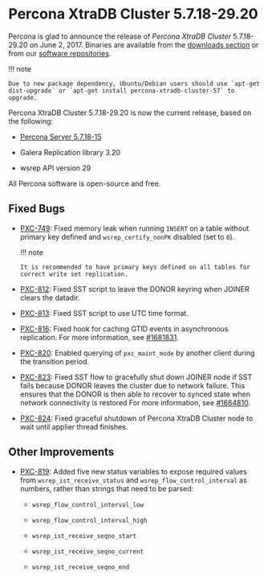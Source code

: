 # Percona XtraDB Cluster 5.7.18-29.20

Percona is glad to announce the release of
*Percona XtraDB Cluster* 5.7.18-29.20 on June 2, 2017.
Binaries are available from the [downloads section](https://www.percona.com/downloads/Percona-XtraDB-Cluster-57/)
or from our [software repositories](../install/index.md#install).

!!! note

    Due to new package dependency, Ubuntu/Debian users should use `apt-get dist-upgrade` or `apt-get install percona-xtradb-cluster-57` to upgrade.

Percona XtraDB Cluster 5.7.18-29.20 is now the current release,
based on the following:


* [Percona Server 5.7.18-15](https://www.percona.com/doc/percona-server/5.7/release-notes/Percona-Server-5.7.18-15.html)


* Galera Replication library 3.20


* wsrep API version 29

All Percona software is open-source and free.

## Fixed Bugs


* [PXC-749](https://jira.percona.com/browse/PXC-749): Fixed memory leak when running `INSERT` on a table without primary key defined
and `wsrep_certify_nonPK` disabled (set to `0`).

  !!! note

      It is recommended to have primary keys defined on all tables for correct write set replication.

* [PXC-812](https://jira.percona.com/browse/PXC-812): Fixed SST script to leave the DONOR keyring when JOINER clears the datadir.

* [PXC-813](https://jira.percona.com/browse/PXC-813): Fixed SST script to use UTC time format.

* [PXC-816](https://jira.percona.com/browse/PXC-816): Fixed hook for caching GTID events in asynchronous replication.
  For more information, see [#1681831](https://bugs.launchpad.net/percona-xtradb-cluster/+bug/1681831).

* [PXC-820](https://jira.percona.com/browse/PXC-820): Enabled querying of `pxc_maint_mode` by another client during the transition period.

* [PXC-823](https://jira.percona.com/browse/PXC-823): Fixed SST flow to gracefully shut down JOINER node if SST fails because DONOR leaves the cluster due to network failure. This ensures that the DONOR is then able to recover to synced state when network connectivity is restored
  For more information, see [#1684810](https://bugs.launchpad.net/percona-xtradb-cluster/+bug/1684810).

* [PXC-824](https://jira.percona.com/browse/PXC-824): Fixed graceful shutdown of Percona XtraDB Cluster node to wait until applier thread finishes.

## Other Improvements

* [PXC-819](https://jira.percona.com/browse/PXC-819): Added five new status variables
to expose required values from `wsrep_ist_receive_status` and `wsrep_flow_control_interval` as numbers, rather than strings that need to be parsed:

    * `wsrep_flow_control_interval_low`


    * `wsrep_flow_control_interval_high`


    * `wsrep_ist_receive_seqno_start`


    * `wsrep_ist_receive_seqno_current`


    * `wsrep_ist_receive_seqno_end`
